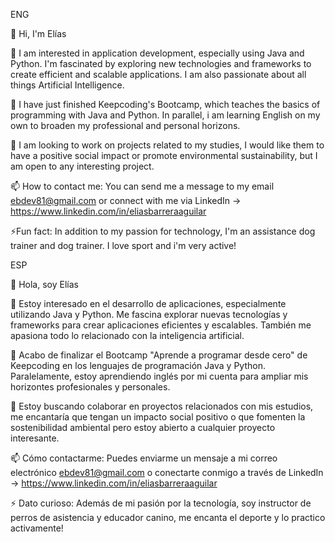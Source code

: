 ENG

👋 Hi, I'm Elías

👀 I am interested in application development, especially using Java and Python. I'm fascinated by exploring new technologies and frameworks to create efficient and scalable applications. I am also passionate about all things Artificial Intelligence.

🌱 I have just finished Keepcoding's Bootcamp, which teaches the basics of programming with Java and Python. In parallel, i am learning English on my own to broaden my professional and personal horizons.

💞️ I am looking to work on projects related to my studies, I would like them to have a positive social impact or promote environmental sustainability, but I am open to any interesting project.

📫 How to contact me: You can send me a message to my email ebdev81@gmail.com or connect with me via LinkedIn -> https://www.linkedin.com/in/eliasbarreraaguilar

⚡Fun fact: In addition to my passion for technology, I'm an assistance dog trainer and dog trainer. I love sport and i'm very active!

ESP

👋 Hola, soy Elías

👀 Estoy interesado en el desarrollo de aplicaciones, especialmente utilizando Java y Python. Me fascina explorar nuevas tecnologías y frameworks para crear aplicaciones eficientes y escalables. También me apasiona todo lo relacionado con la inteligencia artificial.

🌱 Acabo de finalizar el Bootcamp "Aprende a programar desde cero" de Keepcoding en los lenguajes de programación Java y Python. Paralelamente, estoy aprendiendo inglés por mi cuenta para ampliar mis horizontes profesionales y personales.

💞️ Estoy buscando colaborar en proyectos relacionados con mis estudios, me encantaría que tengan un impacto social positivo o que fomenten la sostenibilidad ambiental pero estoy abierto a cualquier proyecto interesante.

📫 Cómo contactarme: Puedes enviarme un mensaje a mi correo electrónico ebdev81@gmail.com o conectarte conmigo a través de LinkedIn -> https://www.linkedin.com/in/eliasbarreraaguilar

⚡ Dato curioso: Además de mi pasión por la tecnología, soy instructor de perros de asistencia y educador canino, me encanta el deporte y lo practico activamente!
